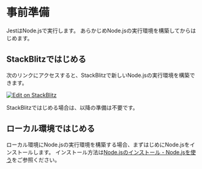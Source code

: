 # 事前準備

JestはNode.jsで実行します。
あらかじめNode.jsの実行環境を構築してからはじめます。

## StackBlitzではじめる

次のリンクにアクセスすると、StackBlitzで新しいNode.jsの実行環境を構築できます。

[![Edit on StackBlitz](https://developer.stackblitz.com/img/open_in_stackblitz.svg)](https://stackblitz.com/fork/node?view=editor)

StackBlitzではじめる場合は、以降の準備は不要です。

## ローカル環境ではじめる

ローカル環境にNode.jsの実行環境を構築する場合、まずはじめにNode.jsをインストールします。
インストール方法は[Node\.jsのインストール \- Node\.jsを使う](https://kou029w.github.io/nodejs-hands-on/installing-nodejs.html)をご参照ください。
